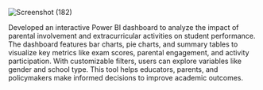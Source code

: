 ![Screenshot (182)](https://github.com/user-attachments/assets/8de2fe22-1e33-4eb1-bfcc-389a5da19a66)

Developed an interactive Power BI dashboard to analyze the impact of parental involvement and extracurricular activities on student performance. 
The dashboard features bar charts, pie charts, and summary tables to visualize key metrics like exam scores, parental engagement, and activity participation. 
With customizable filters, users can explore variables like gender and school type. 
This tool helps educators, parents, and policymakers make informed decisions to improve academic outcomes.
